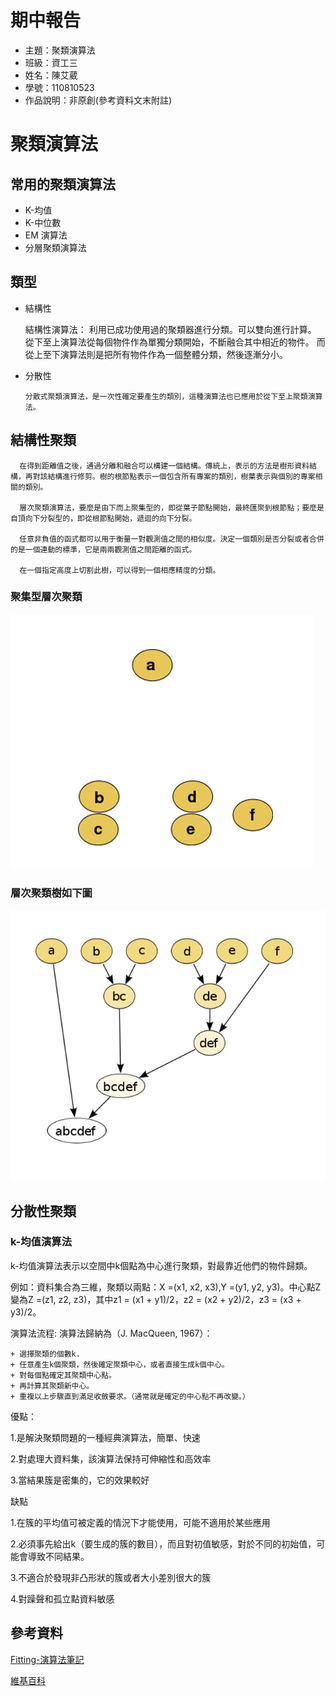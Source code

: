 # 期中報告
* 主題：聚類演算法
* 班級：資工三
* 姓名：陳艾葳
* 學號：110810523
* 作品說明：非原創(參考資料文末附註)
# 聚類演算法

## 常用的聚類演算法
+ K-均值
+ K-中位數
+ EM 演算法
+ 分層聚類演算法

## 類型
+ 結構性
  
  結構性演算法：
  利用已成功使用過的聚類器進行分類。可以雙向進行計算。
  從下至上演算法從每個物件作為單獨分類開始，不斷融合其中相近的物件。
  而從上至下演算法則是把所有物件作為一個整體分類，然後逐漸分小。

  
+ 分散性
  ```
  分散式聚類演算法，是一次性確定要產生的類別，這種演算法也已應用於從下至上聚類演算法。
  ```
## 結構性聚類
```
  在得到距離值之後，通過分離和融合可以構建一個結構。傳統上，表示的方法是樹形資料結構，再對該結構進行修剪。樹的根節點表示一個包含所有專案的類別，樹葉表示與個別的專案相關的類別。

  層次聚類演算法，要麼是由下而上聚集型的，即從葉子節點開始，最終匯聚到根節點；要麼是自頂向下分裂型的，即從根節點開始，遞迴的向下分裂。

  任意非負值的函式都可以用于衡量一對觀測值之間的相似度。決定一個類別是否分裂或者合併的是一個連動的標準，它是兩兩觀測值之間距離的函式。

  在一個指定高度上切割此樹，可以得到一個相應精度的分類。
  ```
### 聚集型層次聚類
![Raw data](https://github.com/laiy790/sa110a/blob/master/mid/photo/1.png)
### 層次聚類樹如下圖
![Traditional representatio](https://github.com/laiy790/sa110a/blob/master/mid/photo/2.png)




## 分散性聚類
### k-均值演算法
k-均值演算法表示以空間中k個點為中心進行聚類，對最靠近他們的物件歸類。

例如：資料集合為三維，聚類以兩點：X =(x1, x2, x3),Y =(y1, y2, y3)。中心點Z變為Z =(z1, z2, z3)，其中z1 = (x1 + y1)/2，z2 = (x2 + y2)/2，z3 = (x3 + y3)/2。

演算法流程:
演算法歸納為（J. MacQueen, 1967）：
```
+ 選擇聚類的個數k.
+ 任意產生k個聚類，然後確定聚類中心，或者直接生成k個中心。
+ 對每個點確定其聚類中心點。
+ 再計算其聚類新中心。
+ 重複以上步驟直到滿足收斂要求。（通常就是確定的中心點不再改變。）
```
優點：

1.是解決聚類問題的一種經典演算法，簡單、快速

2.對處理大資料集，該演算法保持可伸縮性和高效率

3.當結果簇是密集的，它的效果較好

缺點

1.在簇的平均值可被定義的情況下才能使用，可能不適用於某些應用

2.必須事先給出k（要生成的簇的數目），而且對初值敏感，對於不同的初始值，可能會導致不同結果。

3.不適合於發現非凸形狀的簇或者大小差別很大的簇

4.對躁聲和孤立點資料敏感





## 參考資料
[Fitting-演算法筆記](http://web.ntnu.edu.tw/~algo/Fitting.html)

[維基百科](https://zh.wikipedia.org/wiki/%E8%81%9A%E7%B1%BB%E5%88%86%E6%9E%90#%E5%BA%94%E7%94%A8)